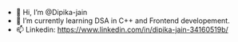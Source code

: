 - 👋 Hi, I’m @Dipika-jain
- 🌱 I’m currently learning DSA in C++ and Frontend developement.
- 📫 Linkedin: https://www.linkedin.com/in/dipika-jain-34160519b/

<!---
Dipika-jain/Dipika-jain is a ✨ special ✨ repository because its `README.md` (this file) appears on your GitHub profile.
You can click the Preview link to take a look at your changes.
--->

